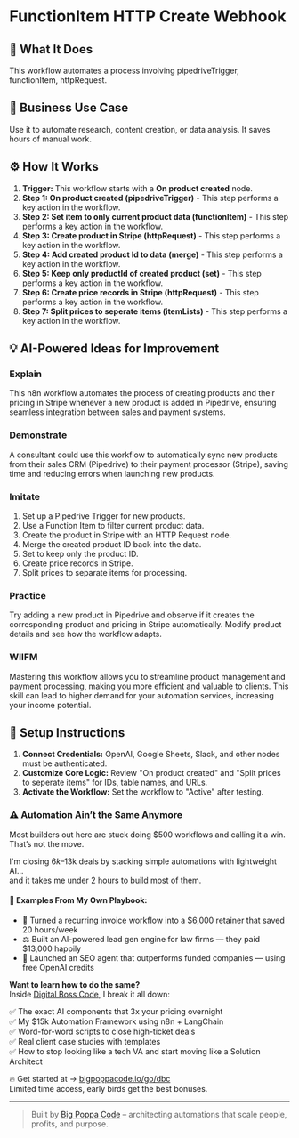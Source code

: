 # FunctionItem HTTP Create Webhook

## 🚀 What It Does
This workflow automates a process involving pipedriveTrigger, functionItem, httpRequest.

## 💼 Business Use Case
Use it to automate research, content creation, or data analysis. It saves hours of manual work.

## ⚙️ How It Works
1.  **Trigger:** This workflow starts with a **On product created** node.
2. **Step 1: On product created (pipedriveTrigger)** - This step performs a key action in the workflow.
3. **Step 2: Set item to only current product data (functionItem)** - This step performs a key action in the workflow.
4. **Step 3: Create product in Stripe (httpRequest)** - This step performs a key action in the workflow.
5. **Step 4: Add created product Id to data (merge)** - This step performs a key action in the workflow.
6. **Step 5: Keep only productId of created product (set)** - This step performs a key action in the workflow.
7. **Step 6: Create price records in Stripe (httpRequest)** - This step performs a key action in the workflow.
8. **Step 7: Split prices to seperate items (itemLists)** - This step performs a key action in the workflow.

## 💡 AI-Powered Ideas for Improvement
### Explain
This n8n workflow automates the process of creating products and their pricing in Stripe whenever a new product is added in Pipedrive, ensuring seamless integration between sales and payment systems.

### Demonstrate
A consultant could use this workflow to automatically sync new products from their sales CRM (Pipedrive) to their payment processor (Stripe), saving time and reducing errors when launching new products.

### Imitate
1. Set up a Pipedrive Trigger for new products.
2. Use a Function Item to filter current product data.
3. Create the product in Stripe with an HTTP Request node.
4. Merge the created product ID back into the data.
5. Set to keep only the product ID.
6. Create price records in Stripe.
7. Split prices to separate items for processing.

### Practice
Try adding a new product in Pipedrive and observe if it creates the corresponding product and pricing in Stripe automatically. Modify product details and see how the workflow adapts.

### WIIFM
Mastering this workflow allows you to streamline product management and payment processing, making you more efficient and valuable to clients. This skill can lead to higher demand for your automation services, increasing your income potential.

## 🔧 Setup Instructions
1. **Connect Credentials:** OpenAI, Google Sheets, Slack, and other nodes must be authenticated.
2. **Customize Core Logic:** Review "On product created" and "Split prices to seperate items" for IDs, table names, and URLs.
3. **Activate the Workflow:** Set the workflow to "Active" after testing.

### ⚠️ Automation Ain’t the Same Anymore

Most builders out here are stuck doing $500 workflows and calling it a win.  
That’s not the move.  

I'm closing $6k–$13k deals by stacking simple automations with lightweight AI...  
and it takes me under 2 hours to build most of them.

#### 🧠 Examples From My Own Playbook:
- 🔁 Turned a recurring invoice workflow into a $6,000 retainer that saved 20 hours/week  
- ⚖️ Built an AI-powered lead gen engine for law firms — they paid $13,000 happily  
- 🚀 Launched an SEO agent that outperforms funded companies — using free OpenAI credits  

**Want to learn how to do the same?**  
Inside [Digital Boss Code](https://bigpoppacode.io/go/dbc), I break it all down:

✅ The exact AI components that 3x your pricing overnight  
✅ My $15k Automation Framework using n8n + LangChain  
✅ Word-for-word scripts to close high-ticket deals  
✅ Real client case studies with templates  
✅ How to stop looking like a tech VA and start moving like a Solution Architect  

🔥 Get started at → [bigpoppacode.io/go/dbc](https://bigpoppacode.io/go/dbc)  
Limited time access, early birds get the best bonuses.

---
> Built by [Big Poppa Code](https://bigpoppacode.io) – architecting automations that scale people, profits, and purpose.
